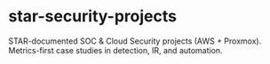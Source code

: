 # star-security-projects
STAR-documented SOC &amp; Cloud Security projects (AWS + Proxmox). Metrics-first case studies in detection, IR, and automation.
